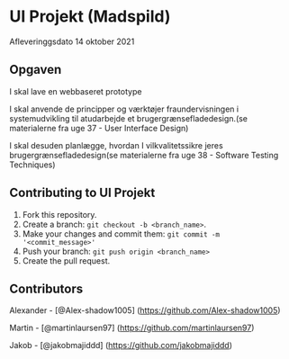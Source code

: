 # UI Projekt (Madspild)
Afleveringgsdato 14 oktober 2021

## Opgaven
I skal lave en webbaseret prototype

I skal anvende de principper og værktøjer fraundervisningen i systemudvikling til   atudarbejde et brugergrænsefladedesign.(se materialerne fra uge 37 - User Interface Design)

I skal desuden planlægge, hvordan I vilkvalitetssikre jeres brugergrænsefladedesign(se materialerne fra uge 38 - Software Testing Techniques)

## Contributing to UI Projekt
1. Fork this repository.
2. Create a branch: `git checkout -b <branch_name>`.
3. Make your changes and commit them: `git commit -m '<commit_message>'`
4. Push your branch: `git push origin <branch_name>`
5. Create the pull request.

## Contributors
Alexander - [@Alex-shadow1005] (https://github.com/Alex-shadow1005)

Martin - [@martinlaursen97] (https://github.com/martinlaursen97)

Jakob - [@jakobmajiddd] (https://github.com/jakobmajiddd)
